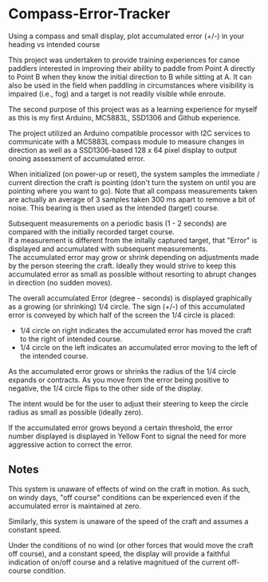# Compass-Error-Tracker
Using a compass and small display, plot accumulated error (+/-) in your heading vs intended course


This project was undertaken to provide training experiences for canoe paddlers interested in improving their ability to paddle from Point A 
directly to Point B when they know the initial direction to B while sitting at A. It can also be used in the field when paddling in circumstances where 
visibility is impaired (i.e., fog) and a target is not readily visible while enroute.

The second purpose of this project was as a learning experience for myself as this is my first Arduino, MC5883L, SSD1306 and Github experience. 

The project utilized an Arduino compatible processor with I2C services to communicate with a MC5883L compass module to measure changes in direction 
as well as a SSD1306-based 128 x 64 pixel display to output onoing assessment of accumulated error.

When initialized (on power-up or reset), the system samples the immediate / current direction the craft is pointing (don't turn the system on until you are pointing where you want to go).  Note that all compass measurements taken are actually an average of 3 samples taken 300 ms apart to remove a bit of noise.  This bearing is then used as the intended (target) course.

Subsequent measurements on a periodic basis (1 - 2 seconds) are compared with the initially recorded target course.  
If a measurement is different from the initally captured target, that "Error" is displayed and accumulated with subsequent measurements.  
The accumulated error may grow or shrink depending on adjustments made by the person steering the craft. Ideally
they would strive to keep this accumulated error as small as possible without resorting to abrupt changes in direction (no sudden moves).

The overall accumulated Error (degree - seconds) is displayed graphically as a growing (or shrinking) 1/4 circle. The sign (+/-) of this accumulated
error is conveyed by which half of the screen the 1/4 circle is placed:

- 1/4 circle on right indicates the accumulated error has moved the craft to the right of intended course.
- 1/4 circle on the left indicates an accumulated error moving to the left of the intended course.

As the accumulated error grows or shrinks the radius of the 1/4 circle expands or contracts. As you move from the error being positive to negative, 
the 1/4 circle flips to the other side of the display.

The intent would be for the user to adjust their steering to keep the circle radius as small as possible (ideally zero). 

If the accumulated error grows beyond a certain threshold, the error number displayed is displayed in Yellow Font to signal the need for more aggressive action to correct the error.

## Notes

This system is unaware of effects of wind on the craft in motion.  As such, on windy days, "off course" conditions can be experienced even
if the accumulated error is maintained at zero. 

Similarly, this system is unaware of the speed of the craft and assumes a constant speed. 

Under the conditions of no wind (or other forces that would move the craft off course), and a constant speed, the display will provide a faithful indication of on/off course and a relative magnitued of the current off-course condition. 

